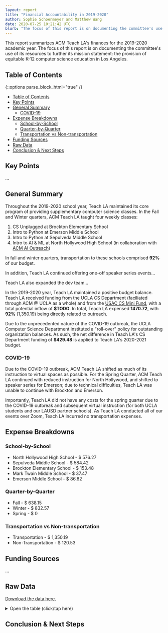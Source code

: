 ```yaml
---
layout: report
title: "Financial Accountability in 2019-2020"
author: Sophie Schoenmeyer and Matthew Wang
date: 2020-07-25 10:21:42 UTC
blurb: "The focus of this report is on documenting the committee's use of its resources to further its mission statement: the provision of equitable K-12 computer science education in Los Angeles."
---
```


This report summarizes ACM Teach LA's finances for the 2019-2020 academic year. The focus of this report is on documenting the committee's use of its resources to further its mission statement: the provision of equitable K-12 computer science education in Los Angeles.

## Table of Contents

{::options parse_block_html="true" /}

<div class="text-15x">

* [Table of Contents](#table-of-contents)
* [Key Points](#key-points)
* [General Summary](#general-summary)
    * [COVID-19](#covid-19)
* [Expense Breakdowns](#expense-breakdowns)
    * [School-by-School](#school-by-school)
    * [Quarter-by-Quarter](#quarter-by-quarter)
    * [Transportation vs Non-transportation](#transportation-vs-non-transportation)
* [Funding Sources](#funding-sources)
* [Raw Data](#raw-data)
* [Conclusion &amp; Next Steps](#conclusion--next-steps)

</div>

## Key Points

...

## General Summary

Throughout the 2019-2020 school year, Teach LA maintained its core program of providing supplementary computer science classes. In the Fall and Winter quarters, ACM Teach LA taught four weekly classes:

<ol class="text-1x">
    <li>CS Unplugged at Brockton Elementary School</li>
    <li>Intro to Python at Emerson Middle School</li>
    <li>Intro to Python at Sepulveda Middle School</li>
    <li>Intro to AI & ML at North Hollywood High School (in collaboration with <a href="https://uclaacmai.github.io/outreach/">ACM AI Outreach</a>)</li>
</ol>

In fall and winter quarters, transportation to these schools comprised **92%** of our budget.

In addition, Teach LA continued offering one-off speaker series events...

Teach LA also expanded the dev team...

In the 2019-2020 year, Teach LA maintained a positive budget balance. Teach LA received funding from the UCLA CS Department (faciliated through ACM @ UCLA as a whole) and from the [USAC CS Mini Fund](https://usac.ucla.edu/funding/docs/CS%20Mini%20Funding%20Cheat%20Sheet.pdf), with a total potential inflow of <b>$TODO</b>. In total, Teach LA expensed **1470.72**, with **92%** (1,350.19) being directly related to outreach.

Due to the unprecedented nature of the COVID-19 outbreak, the UCLA Computer Science Department instituted a "roll-over" policy for outstanding organization balances. As such, the net difference in Teach LA's CS Department funding of **$429.48** is applied to Teach LA's 2020-2021 budget.

### COVID-19

Due to the COVID-19 outbreak, ACM Teach LA shifted as much of its instruction to virtual spaces as possible. For the Spring Quarter, ACM Teach LA continued with reduced instruction for North Hollywood, and shifted to speaker series for Emerson; due to technical difficulties, Teach LA was unable to continue with Brockton and Emerson.

Importantly, Teach LA did not have any costs for the spring quarter due to the COVID-19 outbreak and subsequent virtual instruction (for both UCLA students and our LAUSD partner schools). As Teach LA conducted all of our events over Zoom, Teach LA incurred no transportation expenses.

## Expense Breakdowns

### School-by-School

<div id="school-by-school-pie-chart"></div>
<ul class="text-1x">
    <li>North Hollywood High School - $ 576.27</li>
    <li>Sepulveda Middle School - $ 584.42</li>
    <li>Brockton Elementary School - $ 153.48</li>
    <li>Mark Twain Middle School - $ 37.47</li>
    <li>Emerson Middle School - $ 86.82</li>
</ul>

### Quarter-by-Quarter

<div id="quarter-by-quarter-pie-chart"></div>
<ul class="text-1x">
    <li>Fall - $ 638.15</li>
    <li>Winter - $ 832.57</li>
    <li>Spring - $ 0</li>
</ul>

### Transportation vs Non-transportation

<div id="transportation-pie-chart"></div>
<ul class="text-1x">
    <li>Transportation - $ 1,350.19</li>
    <li>Non-Transportation - $ 120.53</li>
</ul>

## Funding Sources

...

## Raw Data

[Download the data here.]({{site.baseurl}}/accountability/budget-19-20.json)

<details>
    <summary>Open the table (click/tap here)</summary>
    <table class="budget-table">
        <tr>
            <th>
                Date
            </th>
            <th>
                Event
            </th>
            <th>
                Type
            </th>
            <th>
                Qty.
            </th>
            <th>
                Item
            </th>
            <th>
                Unit Cost
            </th>
            <th>
                Total Cost
            </th>
            <th>
                Funding Source
            </th>
            <th>
                Special Notes
            </th>
        </tr>
        {% for row in site.data.budget-19-20 %}
        <tr>
            <td>
                {{row.Date}}
            </td>
            <td>
                {{row.Event}}
            </td>
            <td>
                {{row.Type}}
            </td>
            <td>
                {{row.Item}}
            </td>
            <td>
                {{row.Qty}}
            </td>
            <td>
                {{row.Unit}}
            </td>
            <td>
                {{row.Total}}
            </td>
            <td>
                {{row.Source}}
            </td>
            <td>
                {{row.Notes}}
            </td>
        </tr>
        {% endfor %}
    </table>
</details>

## Conclusion & Next Steps

<script src="https://cdn.plot.ly/plotly-latest.min.js"></script>
<script>
    fetch('{{site.baseurl}}/accountability/budget-19-20.json')
    .then(response => response.json())
    .then(data => {
        // sophie you'll edit this!
        console.log(data)
        let sepulveda = 0; 
        let emerson = 0;
        let brockton = 0;
        let north_hollywood = 0;

        let fall = 0;
        let winter = 0;
        let spring = 0;

        let transportation = 0;
        let non_transportation = 0;

        for(let i=0; i<data.length; i++)
        {
            let total = Number(data[i]["Total"].replace("$",""));
            
            let event = data[i]["Event"];
            console.log(data[i]["Event"]);
            if (event === "Sepulveda Middle School")
            {
                sepulveda+=total;
            }
            else if (event === "Emerson Middle School")
            {
                emerson+=total;
            }
            else if (event === "Brockton Elementary School")
            {
                brockton+=total;
            }
            else if (event === "North Hollywood High School")
            {
                north_hollywood+=total;
            }

            let date = data[i]["Date"];
            console.log(data[i]["Date"]);
            if (date.substring(0, 2) === "10" || date.substring(0, 2) === "11" || date.substring(0, 2) === "12")
            {
                fall+=total;
            }
            else if (date.substring(0, 2) === "1/" || date.substring(0, 2) === "2/" || date.substring(0, 2) === "3/")
            {
                winter+=total;
            }
            else if (date.substring(0, 2) === "4/" || date.substring(0, 2) === "5/" || date.substring(0, 2) === "6/")
            {
                spring+=total;
            }

            let type = data[i]["Type"];
            console.log(data[i]["Type"]);
            if (type === "Transportation Uber" || type == "Transportation Lyft")
            {
                transportation+=total;
            }
            else if (type !== "Transportation")
            {
                non_transportation+=total;
            }
        }
        console.log(sepulveda);
        console.log(emerson);
        console.log(brockton);
        console.log(north_hollywood);
        var data_1 = [{
        values: [sepulveda, emerson, brockton, north_hollywood],
        labels: ['Sepulveda Middle School', 'Emerson Middle School', 'Brockton Elementary School', 'North Hollywood High School'],
        type: 'pie'
        }];

        console.log(fall);
        console.log(winter);
        console.log(spring);
        var data_2 = [{
        values: [fall, winter, spring],
        labels: ['Fall Quarter', 'Winter Quarter', 'Spring Quarter'],
        type: 'pie'
        }];

        console.log(transportation);
        console.log(non_transportation);
        var data_3 = [{
        values: [transportation, non_transportation],
        labels: ['Transportation', 'Non-Transportation'],
        type: 'pie'
        }];

        var layout = {
        height: 400,
        width: 500
        };

Plotly.newPlot('school-by-school-pie-chart', data_1, layout);
Plotly.newPlot('quarter-by-quarter-pie-chart', data_2, layout);
Plotly.newPlot('transportation-pie-chart', data_3, layout);
    });
</script>
